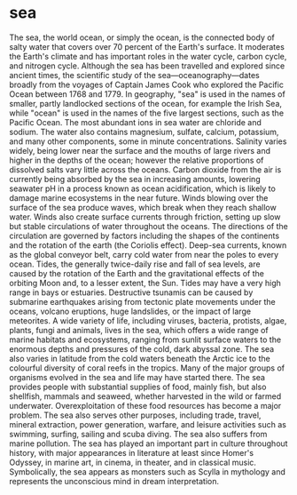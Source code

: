 sea
===

The sea, the world ocean, or simply the ocean, is the connected body of salty water that covers over 70 percent of the Earth's surface. It moderates the Earth's climate and has important roles in the water cycle, carbon cycle, and nitrogen cycle. Although the sea has been travelled and explored since ancient times, the scientific study of the sea—oceanography—dates broadly from the voyages of Captain James Cook who explored the Pacific Ocean between 1768 and 1779. In geography, "sea" is used in the names of smaller, partly landlocked sections of the ocean, for example the Irish Sea, while "ocean" is used in the names of the five largest sections, such as the Pacific Ocean.  The most abundant ions in sea water are chloride and sodium. The water also contains magnesium, sulfate, calcium, potassium, and many other components, some in minute concentrations. Salinity varies widely, being lower near the surface and the mouths of large rivers and higher in the depths of the ocean; however the relative proportions of dissolved salts vary little across the oceans. Carbon dioxide from the air is currently being absorbed by the sea in increasing amounts, lowering seawater pH in a process known as ocean acidification, which is likely to damage marine ecosystems in the near future.  Winds blowing over the surface of the sea produce waves, which break when they reach shallow water. Winds also create surface currents through friction, setting up slow but stable circulations of water throughout the oceans. The directions of the circulation are governed by factors including the shapes of the continents and the rotation of the earth (the Coriolis effect). Deep-sea currents, known as the global conveyor belt, carry cold water from near the poles to every ocean. Tides, the generally twice-daily rise and fall of sea levels, are caused by the rotation of the Earth and the gravitational effects of the orbiting Moon and, to a lesser extent, the Sun. Tides may have a very high range in bays or estuaries. Destructive tsunamis can be caused by submarine earthquakes arising from tectonic plate movements under the oceans, volcano eruptions, huge landslides, or the impact of large meteorites.  A wide variety of life, including viruses, bacteria, protists, algae, plants, fungi and animals, lives in the sea, which offers a wide range of marine habitats and ecosystems, ranging from sunlit surface waters to the enormous depths and pressures of the cold, dark abyssal zone. The sea also varies in latitude from the cold waters beneath the Arctic ice to the colourful diversity of coral reefs in the tropics. Many of the major groups of organisms evolved in the sea and life may have started there.  The sea provides people with substantial supplies of food, mainly fish, but also shellfish, mammals and seaweed, whether harvested in the wild or farmed underwater. Overexploitation of these food resources has become a major problem. The sea also serves other purposes, including trade, travel, mineral extraction, power generation, warfare, and leisure activities such as swimming, surfing, sailing and scuba diving. The sea also suffers from marine pollution. The sea has played an important part in culture throughout history, with major appearances in literature at least since Homer's Odyssey, in marine art, in cinema, in theater, and in classical music. Symbolically, the sea appears as monsters such as Scylla in mythology and represents the unconscious mind in dream interpretation.
